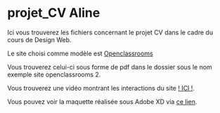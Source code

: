 # projet_CV Aline

Ici vous trouverez les fichiers concernant le projet CV dans le cadre du cours de Design Web.

Le site choisi comme modèle est [Openclassrooms](https://openclassrooms.com/fr/)

Vous trouverez celui-ci sous forme de pdf dans le dossier sous le nom exemple site openclassrooms 2.

Vous trouverez une vidéo montrant les interactions du site [! ICI !](https://www.youtube.com/watch?v=w21DM-Ghdrg).

Vous pouvez voir la maquette réalisée sous Adobe XD via [ce lien](https://xd.adobe.com/view/680aa533-af80-45fb-972d-4f3ab3ff5478-3d59/).
